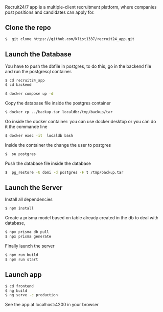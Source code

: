 Recruit24/7 app is  a multiple-client recruitment platform, where companies post positions and candidates can apply for.

## Clone the repo

```bash
$  git clone https://github.com/klist1337/recruit24_app.git
```
## Launch the Database

You have to push the dbfile in postgres, to do this, go in the backend file and
run the postgresql container.
```bash
$ cd recruit24_app
$ cd backend
```
```bash
$ docker compose up -d
```
Copy the database file inside the postgres container 
```bash
$ docker cp ../backup.tar localdb:/tmp/backup/tar
````
Go inside the docker container: you can use docker desktop or you can do it the commande line
```bash
$ docker exec -it  localdb bash
```
Inside the container the change the user to postgres

```bash
$  su postgres
```
Push the database file inside the database 
```bash
$  pg_restore -U domi -d postgres -F t /tmp/backup.tar
```

## Launch the Server

Install all dependencies

```bash
$ npm install
```
Create a prisma model based on table already created in the db to deal with database,

```bash
$ npx prisma db pull
$ npx prisma generate
```
Finally launch the server 

```bash
$ npm run build
$ npm run start 
```


## Launch app

```bash
$ cd frontend
$ ng build
$ ng serve -c production
```
See the app at localhost:4200 in your browser

